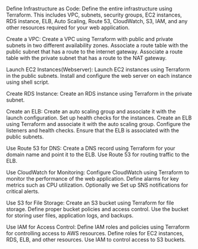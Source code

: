 Define Infrastructure as Code:
Define the entire infrastructure using Terraform. 
This includes VPC, subnets, security groups, EC2 instances, RDS instance, ELB, Auto Scaling, Route 53, CloudWatch, S3, IAM,
and any other resources required for your web application.

Create a VPC:
Create a VPC using Terraform with public and private subnets in two different availability zones.
Associate a route table with the public subnet that has a route to the internet gateway. 
Associate a route table with the private subnet that has a route to the NAT gateway. 


Launch EC2 Instances(Webserver):
Launch EC2 instances using Terraform in the public subnets. 
Install and configure the web server on each instance using shell script. 


Create RDS Instance:
Create an RDS instance using Terraform in the private subnet. 

Create an ELB:
Create an auto scaling group and associate it with the launch configuration. Set up health checks for the instances.
Create an ELB using Terraform and associate it with the auto scaling group. 
Configure the listeners and health checks. Ensure that the ELB is associated with the public subnets.

Use Route 53 for DNS:
Create a DNS record using Terraform for your domain name and point it to the ELB. 
Use Route 53 for routing traffic to the ELB.

Use CloudWatch for Monitoring:
Configure CloudWatch using Terraform to monitor the performance of the web application. 
Define alarms for key metrics such as CPU utilization. 
Optionally we Set up SNS notifications for critical alerts.

Use S3 for File Storage:
Create an S3 bucket using Terraform for file storage. 
Define proper bucket policies and access control. 
Use the bucket for storing user files, application logs, and backups.

Use IAM for Access Control:
Define IAM roles and policies using Terraform for controlling access to AWS resources. 
Define roles for EC2 instances, RDS, ELB, and other resources. 
Use IAM to control access to S3 buckets.

